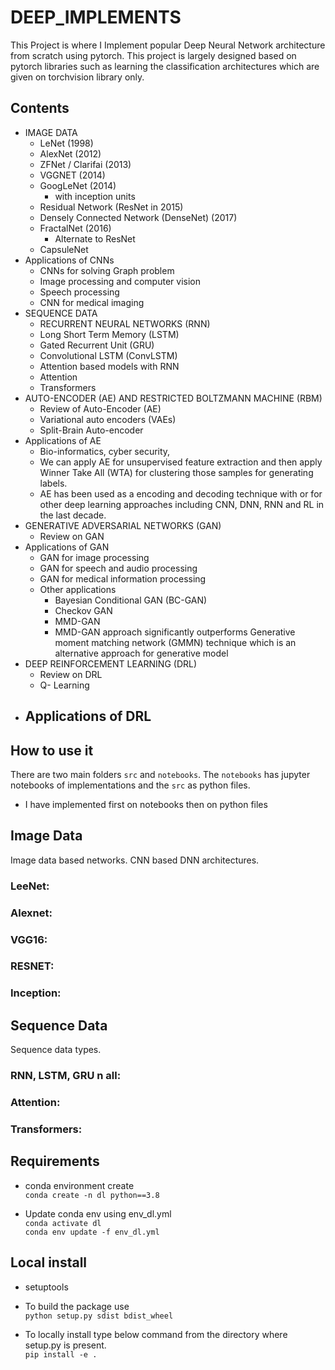 # DEEP_IMPLEMENTS
This Project is where I Implement popular Deep Neural Network architecture from scratch using pytorch. 
This project is largely designed based on pytorch libraries such as learning the classification architectures which are given on torchvision library only.

## Contents
- IMAGE DATA
  - LeNet (1998)
  - AlexNet (2012)
  - ZFNet / Clarifai (2013)
  - VGGNET (2014) 
  - GoogLeNet (2014) 
    - with inception units
  - Residual Network (ResNet in 2015) 
  - Densely Connected Network (DenseNet) (2017)
  - FractalNet (2016) 
    - Alternate to ResNet
  - CapsuleNet
- Applications of CNNs
  - CNNs for solving Graph problem
  - Image processing and computer vision
  - Speech processing
  - CNN for medical imaging
- SEQUENCE DATA
  - RECURRENT NEURAL NETWORKS (RNN)
  - Long Short Term Memory (LSTM)
  - Gated Recurrent Unit (GRU)
  - Convolutional LSTM (ConvLSTM)
  - Attention based models with RNN 
  - Attention
  - Transformers
- AUTO-ENCODER (AE) AND RESTRICTED BOLTZMANN
MACHINE (RBM)
  - Review of Auto-Encoder (AE)
  - Variational auto encoders (VAEs)
  - Split-Brain Auto-encoder
- Applications of AE
  - Bio-informatics, cyber security,  
  - We can apply AE for unsupervised feature extraction and then apply Winner Take All (WTA) for clustering those samples for generating labels. 
  - AE has been used as a encoding and decoding technique with or for other deep learning approaches including CNN, DNN, RNN and RL in the last decade.
- GENERATIVE ADVERSARIAL NETWORKS (GAN)
  - Review on GAN
- Applications of GAN
  - GAN for image processing
  - GAN for speech and audio processing
  - GAN for medical information processing
  - Other applications
    - Bayesian Conditional GAN (BC-GAN)
    - Checkov GAN
    - MMD-GAN
    - MMD-GAN approach significantly outperforms Generative moment matching network (GMMN) technique which is an alternative approach for generative model
- DEEP REINFORCEMENT LEARNING (DRL)
  - Review on DRL
  - Q- Learning
- Applications of DRL
  - 

## How to use it
 There are two main folders `src` and `notebooks`. The `notebooks` has jupyter notebooks of implementations and the `src` as python files.  
 - I have implemented first on notebooks then on python files
## Image Data
Image data based networks. CNN based DNN architectures.

### LeeNet:

### Alexnet:

### VGG16:

### RESNET:

### Inception:

## Sequence Data
Sequence data types.

### RNN, LSTM, GRU n all:

### Attention:

### Transformers:


## Requirements
- conda environment create  
  `conda create -n dl python==3.8`

- Update conda env using env_dl.yml  
  `conda activate dl`  
  `conda env update -f env_dl.yml`

## Local install
- setuptools
- To build the package use  
`python setup.py sdist bdist_wheel`

- To locally install type below command from the directory where setup.py is present.  
`pip install -e .` 